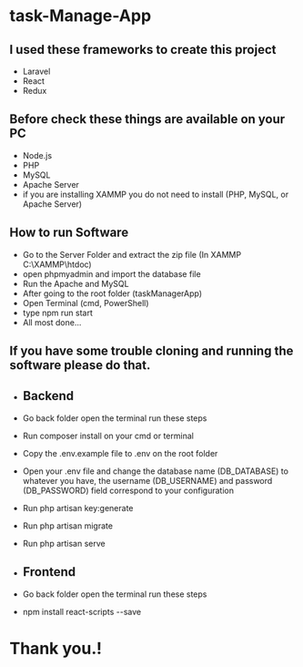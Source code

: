 # task-Manage-App

## I used these frameworks to create this project
- Laravel
- React
- Redux
## Before check these things are available on your PC
- Node.js 
- PHP
- MySQL
- Apache Server
- if you are installing XAMMP you do not need to install (PHP, MySQL, or Apache Server)
## How to run Software
- Go to the Server Folder and extract the zip file (In XAMMP C:\XAMMP\htdoc\)
- open phpmyadmin and import the database file
- Run the Apache and MySQL
- After going to the root folder (taskManagerApp)
- Open Terminal (cmd, PowerShell)
- type npm run start
- All most done...

## If you have some trouble cloning and running the software please do that.
- ## Backend
- Go back folder open the terminal run these steps
- Run composer install on your cmd or terminal
- Copy the .env.example file to .env on the root folder
- Open your .env file and change the database name (DB_DATABASE) to whatever you have, the username (DB_USERNAME) and password (DB_PASSWORD) field correspond to your configuration
- Run php artisan key:generate
- Run php artisan migrate
- Run php artisan serve

- ## Frontend
- Go back folder open the terminal run these steps
- npm install react-scripts --save

# Thank you.!
